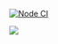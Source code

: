 [![Node CI](https://github.com/VitaliyDvil/frontend-project-lvl1/workflows/Node%20CI/badge.svg)](https://github.com/VitaliyDvil/frontend-project-lvl1/actions)

<a href="https://codeclimate.com/github/codeclimate/codeclimate/maintainability">
    <img src="https://api.codeclimate.com/v1/badges/a99a88d28ad37a79dbf6/maintainability"/>
</a>
